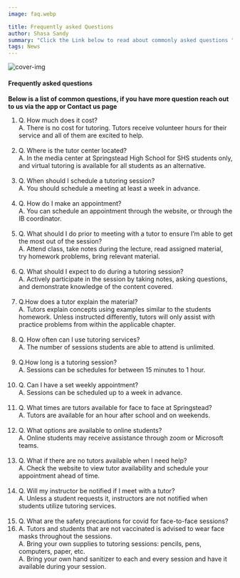 ```yaml
---
image: faq.webp

title: Frequently asked Questions
author: Shasa Sandy
summary: "Click the Link below to read about commonly asked questions "
tags: News
---
```


![cover-img](/images/qandaheader.png)

<article class="articles">
<h4>Frequently asked questions</h4>
<p><strong> Below is a list of common questions, if you have more question reach out to us via the app or Contact us page</strong></p>
<p>
<ol>
<li>
Q. How much does it cost? <br/>
A. There is no cost for tutoring. Tutors receive volunteer hours for their service and all of them are excited to help. </li><br/>
<li>
Q. Where is the tutor center located? <br/>
A. In the media center at Springstead High School for SHS students only, and virtual tutoring is available for all students as an alternative. </li><br/>
<li>
Q. When should I schedule a tutoring session?<br/>
A. You should schedule a meeting at least a week in advance.
</li><br/>
<li>
Q. How do I make an appointment?<br/>
A. You can schedule an appointment through the website, or through the IB coordinator.
</li><br/>
<li>
Q. What should I do prior to meeting with a tutor to ensure I’m able to get the most out of the session?<br/>
A. Attend class, take notes during the lecture, read assigned material, try homework problems, bring relevant material.
</li><br/>
<li>
Q. What should I expect to do during a tutoring session?<br/>
A. Actively participate in the session by taking notes, asking questions, and demonstrate knowledge of the content covered.
</li><br/>
<li>
Q.How does a tutor explain the material?<br/>
A. Tutors explain concepts using examples similar to the students homework. Unless instructed differently,
tutors will only assist with practice problems from within the applicable chapter.
</li><br/>
<li>
Q. How often can I use tutoring services? <br/>
A. The number of sessions students are able to attend is unlimited.
</li><br/>
<li>
Q.How long is a tutoring session?<br/>
A. Sessions can be schedules for between 15 minutes to 1 hour.
</li><br/>
<li>
Q. Can I have a set weekly appointment?<br/>
A. Sessions can be scheduled up to a week in advance.</li><br/>
<li>
Q. What times are tutors available for face to face at Springstead?<br/>
A. Tutors are available for an hour after school and on weekends.
</li><br/>
<li>
Q. What options are available to online students?<br/>
A. Online students may receive assistance through zoom or Microsoft teams.
</li><br/>
<li>
Q. What if there are no tutors available when I need help?<br/>
A. Check the website to view tutor availability and schedule your appointment ahead of time.
</li><br/>
<li>
Q. Will my instructor be notified if I meet with a tutor?<br/>
A. Unless a student requests it, instructors are not notified when students utilize tutoring services.
</li><br/>
<li>
Q. What are the safety precautions for covid for face-to-face sessions?
 <li>
 A. Tutors and students that are not vaccinated is advised to wear face masks throughout the sessions.<br/>
 A. Bring your own supplies to tutoring sessions: pencils, pens, computers, paper, etc.<br/>
 A. Bring your own hand sanitizer to each and every session and have it available during your session.<br/>
</li>
</ol>
</p>

</article>

